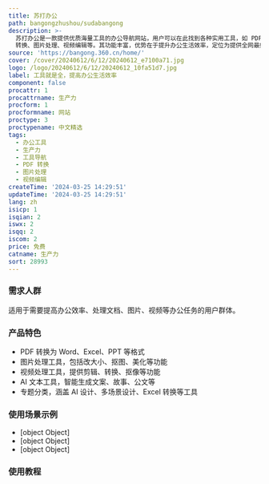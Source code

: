 ```yaml
---
title: 苏打办公
path: bangongzhushou/sudabangong
description: >-
  苏打办公是一款提供优质海量工具的办公导航网站，用户可以在此找到各种实用工具，如 PDF
  转换、图片处理、视频编辑等。其功能丰富，优势在于提升办公生活效率，定位为提供全网最好用的办公导航。定价灵活，部分工具免费使用，部分工具付费。
source: 'https://bangong.360.cn/home/'
cover: /cover/20240612/6/12/20240612_e7100a71.jpg
logo: /logo/20240612/6/12/20240612_10fa51d7.jpg
label: 工具就是全，提高办公生活效率
component: false
procattr: 1
procattrname: 生产力
procform: 1
procformname: 网站
proctype: 3
proctypename: 中文精选
tags:
  - 办公工具
  - 生产力
  - 工具导航
  - PDF 转换
  - 图片处理
  - 视频编辑
createTime: '2024-03-25 14:29:51'
updateTime: '2024-03-25 14:29:51'
lang: zh
isicp: 1
isqian: 2
iswx: 2
isqq: 2
iscom: 2
price: 免费
catname: 生产力
sort: 28993
---
```




### 需求人群
适用于需要提高办公效率、处理文档、图片、视频等办公任务的用户群体。

### 产品特色
- PDF 转换为 Word、Excel、PPT 等格式
- 图片处理工具，包括改大小、抠图、美化等功能
- 视频处理工具，提供剪辑、转换、抠像等功能
- AI 文本工具，智能生成文案、故事、公文等
- 专题分类，涵盖 AI 设计、多场景设计、Excel 转换等工具

### 使用场景示例
- [object Object]
- [object Object]
- [object Object]

### 使用教程


  
